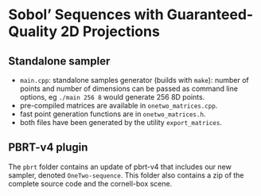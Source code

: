 # Sobol’ Sequences with Guaranteed-Quality 2D Projections


## Standalone sampler

* `main.cpp`: standalone samples generator (builds with  `make`): number of points and number of dimensions can be passed as command line options, eg `./main 256 8` would generate 256 8D points.
* pre-compiled matrices are available in `onetwo_matrices.cpp`. 
* fast point generation functions are in `onetwo_matrices.h`. 
* both files have been generated by the utility `export_matrices`.

## PBRT-v4 plugin

The `pbrt` folder contains an update of pbrt-v4 that includes our new sampler, denoted `OneTwo-sequence`. This folder also contains a zip of the complete source code and the cornell-box scene.
